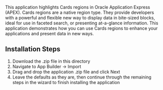 This application highlights Cards regions in Oracle Application Express (APEX). Cards regions are a native region type. They provide developers with a powerful and flexible new way to display data in bite-sized blocks, ideal for use in faceted search, or presenting at-a-glance information. This application demonstrates how you can use Cards regions to enhance your applications and present data in new ways.

Installation Steps
------------------------------------
1. Download the .zip file in this directory
2. Navigate to App Builder -> Import
3. Drag and drop the application .zip file and click Next
4. Leave the defaults as they are, then continue through the remaining steps in the wizard to finish installing the application
